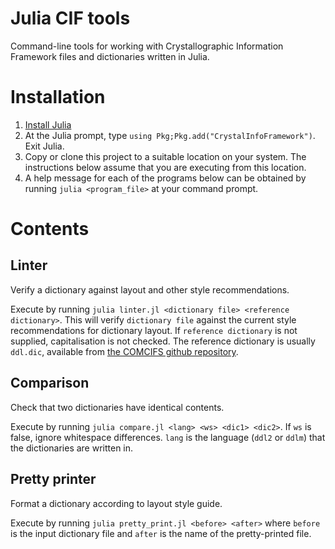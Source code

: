 # Julia CIF tools

Command-line tools for working with Crystallographic Information Framework files and dictionaries written in Julia.

# Installation

1.  [Install Julia](https://docs.julialang.org/en/v1/manual/getting-started/)
2.  At the Julia prompt, type `using Pkg;Pkg.add("CrystalInfoFramework")`. Exit Julia.
3.  Copy or clone this project to a suitable location on your system. The instructions below assume that you are
    executing from this location.
4.  A help message for each of the programs below can be obtained by running `julia <program_file>` at your command prompt.

# Contents

## Linter

Verify a dictionary against layout and other style recommendations.

Execute by running `julia linter.jl <dictionary file> <reference dictionary>`. This will verify `dictionary file` 
against the current style recommendations for dictionary layout. If `reference dictionary` is not supplied,
capitalisation is not checked. The reference dictionary is usually `ddl.dic`, available from [the COMCIFS github 
repository](https://github.com/COMCIFS/cif_core).

## Comparison

Check that two dictionaries have identical contents.

Execute by running `julia compare.jl <lang> <ws> <dic1> <dic2>`. If `ws` is false, ignore whitespace differences.
`lang` is the language (`ddl2` or `ddlm`) that the dictionaries are written in.

## Pretty printer

Format a dictionary according to layout style guide.

Execute by running `julia pretty_print.jl <before> <after>` where `before` is the input dictionary file and `after` 
is the name of the pretty-printed file.
